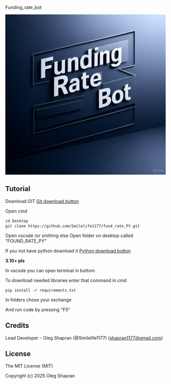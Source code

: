 Funding_rate_bot

![Alt text](images/example.jpg)

## Tutorial

Download GIT [Git download button](https://git-scm.com/downloads)

Open cmd

```
cd Desktop
git clone https://github.com/Smilelife1177/fund_rate_PY.git
```

Open vscode /or smthing else
Open folder on desktop called "FOUND_RATE_PY"

If you not have python download it [Python download button](https://www.python.org/downloads/)

**3.10+ pls**

In vscode you can open terminal in bottom

To download needed libraries enter that command in cmd

```
pip install -r requirements.txt
```

In folders chose your exchange

And run code by pressing "F5"

## Credits

Lead Developer - Oleg Shapran (@Smilelife1177) (shapran1177@gmail.com)

## License

The MIT License (MIT)

Copyright (c) 2025 Oleg Shapran
